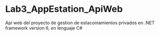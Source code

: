 # Lab3_AppEstation_ApiWeb
 Api web del proyecto de gestion de estacoinamientos privados en .NET framework version 6, en lenguaje C#
